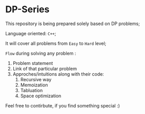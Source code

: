 # DP-Series

This repository is being prepared solely based on DP problems;

Language oriented: `C++`;

It will cover all problems from `Easy` to `Hard` level;

`Flow` during solving any problem :

1. Problem statement
2. Link of that particular problem 
3. Approches/intuitions along with their code:
    1. Recursive way
    2. Memoization
    3. Tabluation
    4. Space optimization

Feel free to contirbute, if you find something special :)

